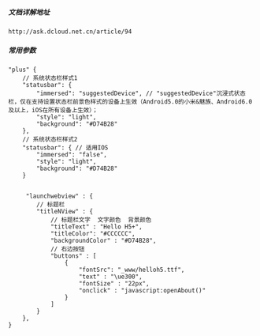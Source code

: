 ##### 文档详解地址
    http://ask.dcloud.net.cn/article/94
    
##### 常用参数
    "plus" {
        // 系统状态栏样式1
        "statusbar": {
            "immersed": "suggestedDevice", // "suggestedDevice"沉浸式状态栏，仅在支持设置状态栏前景色样式的设备上生效（Android5.0的小米&魅族、Android6.0及以上，iOS在所有设备上生效）；
            "style": "light",
            "background": "#D74B28"
        },
        // 系统状态栏样式2
        "statusbar": { // 适用IOS
            "immersed": "false",
            "style": "light",
            "background": "#D74B28"
        }
        
        
         "launchwebview" : {
            // 标题栏
            "titleNView" : {
                // 标题栏文字  文字颜色  背景颜色
                "titleText" : "Hello H5+",
                "titleColor": "#CCCCCC",
                "backgroundColor" : "#D74B28",
                // 右边按钮
                "buttons" : [
                    {
                        "fontSrc": "_www/helloh5.ttf",
                        "text" : "\ue300",
                        "fontSize" : "22px",
                        "onclick" : "javascript:openAbout()"
                    }
                ]
            }
        },
    }
    
